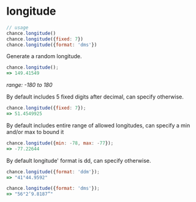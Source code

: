 # longitude

```js
// usage
chance.longitude()
chance.longitude({fixed: 7})
chance.longitude({format: 'dms'})
```

Generate a random longitude.

```js
chance.longitude();
=> 149.41549
```

_range: -180 to 180_

By default includes 5 fixed digits after decimal, can specify otherwise.

```js
chance.longitude({fixed: 7});
=> 51.4549925
```

By default includes entire range of allowed longitudes, can specify a min and/or max to bound it

```js
chance.longitude({min: -78, max: -77});
=> -77.22644
```

By default longitude' format is dd, can specify otherwise.

```js
chance.longitude({format: 'ddm'});
=> "41°44.9592"
```

```js
chance.longitude({format: 'dms'});
=> "56°2’9.8187”"
```